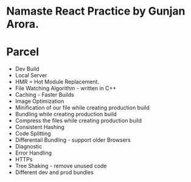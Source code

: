 # Namaste React Practice by Gunjan Arora.

# Parcel

- Dev Build
- Local Server
- HMR = Hot Module Replacement.
- File Watching Algorithm - written in C++
- Caching - Faster Builds
- Image Optimization
- Minification of our file while creating production build
- Bundling while creating production build
- Compress the files while creating production build
- Consistent Hashing
- Code Splitting
- Differentail Bundling - support older Browsers
- Diagnostic
- Error Handling
- HTTPs
- Tree Shaking - remove unused code
- Different dev and prod bundles
